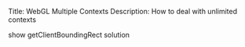 Title: WebGL Multiple Contexts
Description: How to deal with unlimited contexts

show getClientBoundingRect solution


